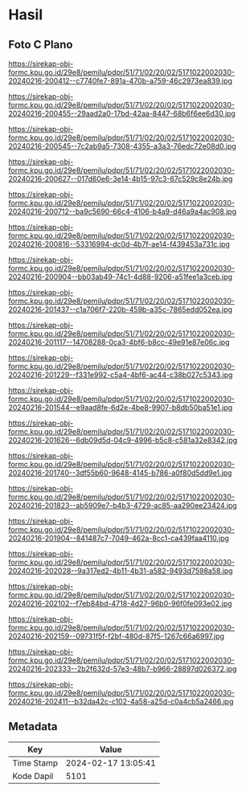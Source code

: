# Hasil

## Foto C Plano

https://sirekap-obj-formc.kpu.go.id/29e8/pemilu/pdpr/51/71/02/20/02/5171022002030-20240216-200412--c7740fe7-891a-470b-a759-46c2973ea839.jpg

https://sirekap-obj-formc.kpu.go.id/29e8/pemilu/pdpr/51/71/02/20/02/5171022002030-20240216-200455--29aad2a0-17bd-42aa-8447-68b6f6ee6d30.jpg

https://sirekap-obj-formc.kpu.go.id/29e8/pemilu/pdpr/51/71/02/20/02/5171022002030-20240216-200545--7c2ab9a5-7308-4355-a3a3-76edc72e08d0.jpg

https://sirekap-obj-formc.kpu.go.id/29e8/pemilu/pdpr/51/71/02/20/02/5171022002030-20240216-200627--017d60e6-3e14-4b15-97c3-67c529c8e24b.jpg

https://sirekap-obj-formc.kpu.go.id/29e8/pemilu/pdpr/51/71/02/20/02/5171022002030-20240216-200712--ba9c5690-66c4-4106-b4a9-d46a9a4ac908.jpg

https://sirekap-obj-formc.kpu.go.id/29e8/pemilu/pdpr/51/71/02/20/02/5171022002030-20240216-200816--53316994-dc0d-4b7f-ae14-f439453a731c.jpg

https://sirekap-obj-formc.kpu.go.id/29e8/pemilu/pdpr/51/71/02/20/02/5171022002030-20240216-200904--bb03ab49-74c1-4d88-9206-a51fee1a3ceb.jpg

https://sirekap-obj-formc.kpu.go.id/29e8/pemilu/pdpr/51/71/02/20/02/5171022002030-20240216-201437--c1a706f7-220b-459b-a35c-7865edd052ea.jpg

https://sirekap-obj-formc.kpu.go.id/29e8/pemilu/pdpr/51/71/02/20/02/5171022002030-20240216-201117--14708288-0ca3-4bf6-b8cc-49e91e87e06c.jpg

https://sirekap-obj-formc.kpu.go.id/29e8/pemilu/pdpr/51/71/02/20/02/5171022002030-20240216-201229--f331e992-c5a4-4bf6-ac44-c38b027c5343.jpg

https://sirekap-obj-formc.kpu.go.id/29e8/pemilu/pdpr/51/71/02/20/02/5171022002030-20240216-201544--e9aad8fe-6d2e-4be8-9907-b8db50ba51e1.jpg

https://sirekap-obj-formc.kpu.go.id/29e8/pemilu/pdpr/51/71/02/20/02/5171022002030-20240216-201626--6db09d5d-04c9-4996-b5c8-c581a32e8342.jpg

https://sirekap-obj-formc.kpu.go.id/29e8/pemilu/pdpr/51/71/02/20/02/5171022002030-20240216-201740--3df55b60-9648-4145-b786-a0f80d5dd9e1.jpg

https://sirekap-obj-formc.kpu.go.id/29e8/pemilu/pdpr/51/71/02/20/02/5171022002030-20240216-201823--ab5909e7-b4b3-4729-ac85-aa290ee23424.jpg

https://sirekap-obj-formc.kpu.go.id/29e8/pemilu/pdpr/51/71/02/20/02/5171022002030-20240216-201904--841487c7-7049-462a-8cc1-ca439faa4110.jpg

https://sirekap-obj-formc.kpu.go.id/29e8/pemilu/pdpr/51/71/02/20/02/5171022002030-20240216-202028--9a317ed2-4b11-4b31-a582-9493d7598a58.jpg

https://sirekap-obj-formc.kpu.go.id/29e8/pemilu/pdpr/51/71/02/20/02/5171022002030-20240216-202102--f7eb84bd-4718-4d27-96b0-96f0fe093e02.jpg

https://sirekap-obj-formc.kpu.go.id/29e8/pemilu/pdpr/51/71/02/20/02/5171022002030-20240216-202159--09731f5f-f2bf-480d-87f5-1267c66a6997.jpg

https://sirekap-obj-formc.kpu.go.id/29e8/pemilu/pdpr/51/71/02/20/02/5171022002030-20240216-202333--2b2f632d-57e3-48b7-b966-28897d026372.jpg

https://sirekap-obj-formc.kpu.go.id/29e8/pemilu/pdpr/51/71/02/20/02/5171022002030-20240216-202411--b32da42c-c102-4a58-a25d-c0a4cb5a2466.jpg


## Metadata

| Key        | Value               |
| ---------- | ------------------- |
| Time Stamp | 2024-02-17 13:05:41 |
| Kode Dapil | 5101                |



